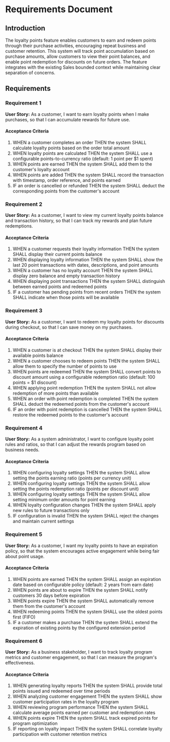# Requirements Document

## Introduction

The loyalty points feature enables customers to earn and redeem points through their purchase activities, encouraging repeat business and customer retention. This system will track point accumulation based on purchase amounts, allow customers to view their point balances, and enable point redemption for discounts on future orders. The feature integrates with the existing Sales bounded context while maintaining clear separation of concerns.

## Requirements

### Requirement 1

**User Story:** As a customer, I want to earn loyalty points when I make purchases, so that I can accumulate rewards for future use.

#### Acceptance Criteria

1. WHEN a customer completes an order THEN the system SHALL calculate loyalty points based on the order total amount
2. WHEN loyalty points are calculated THEN the system SHALL use a configurable points-to-currency ratio (default: 1 point per $1 spent)
3. WHEN points are earned THEN the system SHALL add them to the customer's loyalty account
4. WHEN points are added THEN the system SHALL record the transaction with timestamp, order reference, and points earned
5. IF an order is cancelled or refunded THEN the system SHALL deduct the corresponding points from the customer's account

### Requirement 2

**User Story:** As a customer, I want to view my current loyalty points balance and transaction history, so that I can track my rewards and plan future redemptions.

#### Acceptance Criteria

1. WHEN a customer requests their loyalty information THEN the system SHALL display their current points balance
2. WHEN displaying loyalty information THEN the system SHALL show the last 20 point transactions with dates, descriptions, and point amounts
3. WHEN a customer has no loyalty account THEN the system SHALL display zero balance and empty transaction history
4. WHEN displaying point transactions THEN the system SHALL distinguish between earned points and redeemed points
5. IF a customer has pending points from recent orders THEN the system SHALL indicate when those points will be available

### Requirement 3

**User Story:** As a customer, I want to redeem my loyalty points for discounts during checkout, so that I can save money on my purchases.

#### Acceptance Criteria

1. WHEN a customer is at checkout THEN the system SHALL display their available points balance
2. WHEN a customer chooses to redeem points THEN the system SHALL allow them to specify the number of points to use
3. WHEN points are redeemed THEN the system SHALL convert points to discount amount using a configurable redemption ratio (default: 100 points = $1 discount)
4. WHEN applying point redemption THEN the system SHALL not allow redemption of more points than available
5. WHEN an order with point redemption is completed THEN the system SHALL deduct the redeemed points from the customer's account
6. IF an order with point redemption is cancelled THEN the system SHALL restore the redeemed points to the customer's account

### Requirement 4

**User Story:** As a system administrator, I want to configure loyalty point rules and ratios, so that I can adjust the rewards program based on business needs.

#### Acceptance Criteria

1. WHEN configuring loyalty settings THEN the system SHALL allow setting the points earning ratio (points per currency unit)
2. WHEN configuring loyalty settings THEN the system SHALL allow setting the points redemption ratio (points per discount unit)
3. WHEN configuring loyalty settings THEN the system SHALL allow setting minimum order amounts for point earning
4. WHEN loyalty configuration changes THEN the system SHALL apply new rules to future transactions only
5. IF configuration is invalid THEN the system SHALL reject the changes and maintain current settings

### Requirement 5

**User Story:** As a customer, I want my loyalty points to have an expiration policy, so that the system encourages active engagement while being fair about point usage.

#### Acceptance Criteria

1. WHEN points are earned THEN the system SHALL assign an expiration date based on configurable policy (default: 2 years from earn date)
2. WHEN points are about to expire THEN the system SHALL notify customers 30 days before expiration
3. WHEN points expire THEN the system SHALL automatically remove them from the customer's account
4. WHEN redeeming points THEN the system SHALL use the oldest points first (FIFO)
5. IF a customer makes a purchase THEN the system SHALL extend the expiration of existing points by the configured extension period

### Requirement 6

**User Story:** As a business stakeholder, I want to track loyalty program metrics and customer engagement, so that I can measure the program's effectiveness.

#### Acceptance Criteria

1. WHEN generating loyalty reports THEN the system SHALL provide total points issued and redeemed over time periods
2. WHEN analyzing customer engagement THEN the system SHALL show customer participation rates in the loyalty program
3. WHEN reviewing program performance THEN the system SHALL calculate average points earned per customer and redemption rates
4. WHEN points expire THEN the system SHALL track expired points for program optimization
5. IF reporting on loyalty impact THEN the system SHALL correlate loyalty participation with customer retention metrics